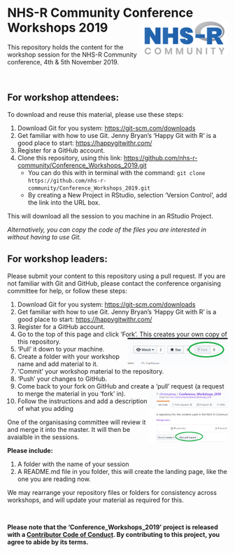
# NHS-R Community Conference Workshops 2019 <a href='https://nhsrcommunity.com/'><img src='man/figures/logo.png' align="right" height="80" /></a>

This repository holds the content for the workshop session for the NHS-R
Community conference, 4th & 5th November 2019.

<br>

## For workshop attendees:

To download and reuse this material, please use these steps:

1.  Download Git for you system: <https://git-scm.com/downloads>
2.  Get familiar with how to use Git. Jenny Bryan’s ‘Happy Git with R’
    is a good place to start: <https://happygitwithr.com/>
3.  Register for a GitHub account.
4.  Clone this repository, using this link:
    <https://github.com/nhs-r-community/Conference_Workshops_2019.git>
      - You can do this with in terminal with the command: `git clone
        https://github.com/nhs-r-community/Conference_Workshops_2019.git`
      - By creating a New Project in RStudio, selection ‘Version
        Control’, add the link into the URL box.

This will download all the session to you machine in an RStudio Project.

*Alternatively, you can copy the code of the files you are interested in
without having to use Git.*

## For workshop leaders:

Please submit your content to this repository using a pull request. If
you are not familiar with Git and GitHub, please contact the conference
organising committee for help, or follow these steps:

1.  Download Git for you system: <https://git-scm.com/downloads>
2.  Get familiar with how to use Git. Jenny Bryan’s ‘Happy Git with R’
    is a good place to start: <https://happygitwithr.com/>
3.  Register for a GitHub account.
4.  Go to the top of this page and click ‘Fork’. This creates your own
    copy of this repository.
    <img src='man/figures/fork.png' align="right" height="60" />
5.  ‘Pull’ it down to your machine.
6.  Create a folder with your workshop name and add material to it.
7.  ‘Commit’ your workshop material to the repository.
8.  ‘Push’ your changes to GitHub.
9.  Come back to your fork on GitHub and create a ‘pull’ request (a
    request to merge the material in you ‘fork’ in).
    <img src='man/figures/pull.png' align="right" height="120" />
10. Follow the instructions and add a description of what you adding

One of the organisasing committee will review it and merge it into the
master. It will then be avaialble in the sessions.

**Please include:**

1.  A folder with the name of your session
2.  A README.md file in you folder, this will create the landing page,
    like the one you are reading now.

We may rearrange your repository files or folders for consistency across
workshops, and will update your material as required for this.

<br>

**Please note that the ‘Conference\_Workshops\_2019’ project is released
with a [Contributor Code of Conduct](CODE_OF_CONDUCT.md). By
contributing to this project, you agree to abide by its terms.**
